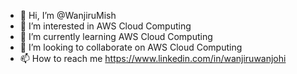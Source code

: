 - 👋 Hi, I’m @WanjiruMish
- 👀 I’m interested in AWS Cloud Computing
- 🌱 I’m currently learning AWS Cloud Computing
- 💞️ I’m looking to collaborate on AWS Cloud Computing
- 📫 How to reach me https://www.linkedin.com/in/wanjiruwanjohi

<!---
WanjiruMish/WanjiruMish is a ✨ special ✨ repository because its `README.md` (this file) appears on your GitHub profile.
You can click the Preview link to take a look at your changes.
--->

